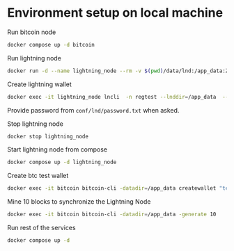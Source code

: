 # Environment setup on local machine


Run bitcoin node

```bash
docker compose up -d bitcoin
```

Run lightning node

```bash
docker run -d --name lightning_node --rm -v $(pwd)/data/lnd:/app_data:Z -v $(pwd)/conf/lnd.conf:/app_data/lnd.conf:ro lightninglabs/lnd:v0.18.3-beta lnd --lnddir=/app_data
```

Create lightning wallet

```bash
docker exec -it lightning_node lncli  -n regtest --lnddir=/app_data  --rpcserver=localhost:11009 create
```

Provide password from `conf/lnd/password.txt` when asked.

Stop lightning node

```bash
docker stop lightning_node
```

Start lightning node from compose

```bash
docker compose up -d lightning_node
```


Create btc test wallet

```bash
docker exec -it bitcoin bitcoin-cli -datadir=/app_data createwallet "testwallet"
```


Mine 10 blocks to synchronize the Lightning Node

```bash
docker exec -it bitcoin bitcoin-cli -datadir=/app_data -generate 10
```


Run rest of the services

```bash
docker compose up -d
```
